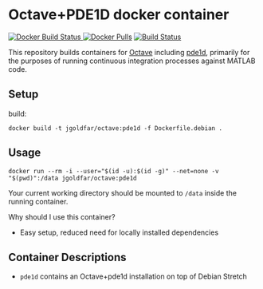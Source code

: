 # Octave+PDE1D docker container

[![Docker Build Status](https://img.shields.io/docker/automated/jgoldfar/octave.svg) ![Docker Pulls](https://img.shields.io/docker/pulls/jgoldfar/octave.svg)](https://hub.docker.com/r/jgoldfar/octave/)
[![Build Status](https://travis-ci.org/jgoldfar/octave-pde1d-docker.svg?branch=master)](https://travis-ci.org/jgoldfar/octave-pde1d-docker)

This repository builds containers for [Octave](https://octave.org/) including [pde1d](https://github.com/jgoldfar/pde1d), primarily for the purposes of running continuous integration processes against MATLAB code.

## Setup

build:

```shell
docker build -t jgoldfar/octave:pde1d -f Dockerfile.debian .
```

## Usage

```shell
docker run --rm -i --user="$(id -u):$(id -g)" --net=none -v "$(pwd)":/data jgoldfar/octave:pde1d
```

Your current working directory should be mounted to `/data` inside the running container.

Why should I use this container?

- Easy setup, reduced need for locally installed dependencies

## Container Descriptions

* `pde1d` contains an Octave+pde1d installation on top of Debian Stretch
